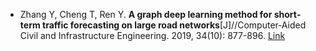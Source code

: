 * Zhang Y, Cheng T, Ren Y. <b>A graph deep learning method for short‐term traffic forecasting on large road networks</b>[J]//Computer‐Aided Civil and Infrastructure Engineering. 2019, 34(10): 877-896. [Link](https://onlinelibrary.wiley.com/doi/abs/10.1111/mice.12450)
